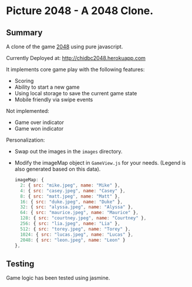 # Picture 2048 - A 2048 Clone.

## Summary

A clone of the game [2048](http://gabrielecirulli.github.io/2048/) using pure javascript.  

Currently Deployed at: http://chidbc2048.herokuapp.com

It implements core game play with the following features:

- Scoring
- Ability to start a new game
- Using local storage to save the current game state
- Mobile friendly via swipe events

Not implemented:

- Game over indicator
- Game won indicator

Personalization:

- Swap out the images in the `images` directory.
- Modify the imageMap object in `GameView.js` for your needs. (Legend is also generated based on this data).

  ```js
  imageMap: {
    2: { src: "mike.jpeg", name: "Mike" },
    4: { src: "casey.jpeg", name: "Casey" },
    8: { src: "matt.jpeg", name: "Matt" },
    16: { src: "duke.jpeg", name: "Duke" },
    32: { src: "alyssa.jpeg", name: "Alyssa" },
    64: { src: "maurice.jpeg", name: "Maurice" },
    128: { src: "courtney.jpeg", name: "Courtney" },
    256: { src: "lia.jpeg", name: "Lia" },
    512: { src: "torey.jpeg", name: "Torey" },
    1024: { src: "lucas.jpeg", name: "Lucas" },
    2048: { src: "leon.jpeg", name: "Leon" }
  },
  ```
## Testing

Game logic has been tested using jasmine.
